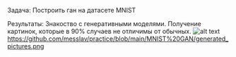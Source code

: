 Задача:
Построить ган на датасете MNIST

Результаты:
Знакоство с генеративными моделями. Получение картинок, которые в 90% случаев не отличимы от обычных.
![alt text](practice/blob/main/MNIST%20GAN/generated_pictures.png "Описание будет тут")
https://github.com/messlav/practice/blob/main/MNIST%20GAN/generated_pictures.png
